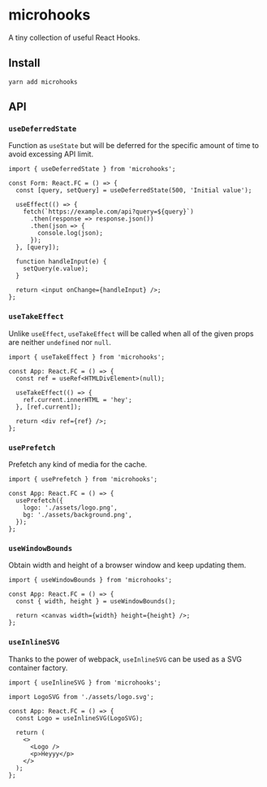 # microhooks

A tiny collection of useful React Hooks.

## Install

```
yarn add microhooks
```

## API

### `useDeferredState`

Function as `useState` but will be deferred for the specific amount of time to avoid excessing API limit.

```tsx
import { useDeferredState } from 'microhooks';

const Form: React.FC = () => {
  const [query, setQuery] = useDeferredState(500, 'Initial value');

  useEffect(() => {
    fetch(`https://example.com/api?query=${query}`)
      .then(response => response.json())
      .then(json => {
        console.log(json);
      });
  }, [query]);

  function handleInput(e) {
    setQuery(e.value);
  }

  return <input onChange={handleInput} />;
};
```

### `useTakeEffect`

Unlike `useEffect`, `useTakeEffect` will be called when all of the given props are neither `undefined` nor `null`.

```tsx
import { useTakeEffect } from 'microhooks';

const App: React.FC = () => {
  const ref = useRef<HTMLDivElement>(null);

  useTakeEffect(() => {
    ref.current.innerHTML = 'hey';
  }, [ref.current]);

  return <div ref={ref} />;
};
```

### `usePrefetch`

Prefetch any kind of media for the cache.

```tsx
import { usePrefetch } from 'microhooks';

const App: React.FC = () => {
  usePrefetch({
    logo: './assets/logo.png',
    bg: './assets/background.png',
  });
};
```

### `useWindowBounds`

Obtain width and height of a browser window and keep updating them.

```tsx
import { useWindowBounds } from 'microhooks';

const App: React.FC = () => {
  const { width, height } = useWindowBounds();

  return <canvas width={width} height={height} />;
};
```

### `useInlineSVG`

Thanks to the power of webpack, `useInlineSVG` can be used as a SVG container factory.

```tsx
import { useInlineSVG } from 'microhooks';

import LogoSVG from './assets/logo.svg';

const App: React.FC = () => {
  const Logo = useInlineSVG(LogoSVG);

  return (
    <>
      <Logo />
      <p>Heyyy</p>
    </>
  );
};
```
